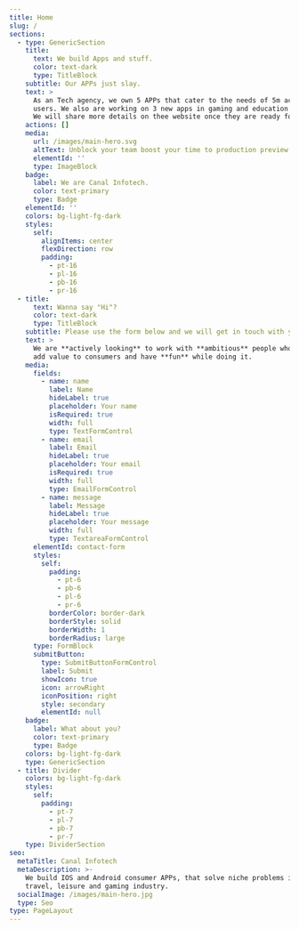 ```yaml
---
title: Home
slug: /
sections:
  - type: GenericSection
    title:
      text: We build Apps and stuff.
      color: text-dark
      type: TitleBlock
    subtitle: Our APPs just slay.
    text: >
      As an Tech agency, we own 5 APPs that cater to the needs of 5m active
      users. We also are working on 3 new apps in gaming and education vertical.
      We will share more details on thee website once they are ready for launch.
    actions: []
    media:
      url: /images/main-hero.svg
      altText: Unblock your team boost your time to production preview
      elementId: ''
      type: ImageBlock
    badge:
      label: We are Canal Infotech.
      color: text-primary
      type: Badge
    elementId: ''
    colors: bg-light-fg-dark
    styles:
      self:
        alignItems: center
        flexDirection: row
        padding:
          - pt-16
          - pl-16
          - pb-16
          - pr-16
  - title:
      text: Wanna say "Hi"?
      color: text-dark
      type: TitleBlock
    subtitle: Please use the form below and we will get in touch with you shortly.
    text: >
      We are **actively looking** to work with **ambitious** people who wants to
      add value to consumers and have **fun** while doing it.
    media:
      fields:
        - name: name
          label: Name
          hideLabel: true
          placeholder: Your name
          isRequired: true
          width: full
          type: TextFormControl
        - name: email
          label: Email
          hideLabel: true
          placeholder: Your email
          isRequired: true
          width: full
          type: EmailFormControl
        - name: message
          label: Message
          hideLabel: true
          placeholder: Your message
          width: full
          type: TextareaFormControl
      elementId: contact-form
      styles:
        self:
          padding:
            - pt-6
            - pb-6
            - pl-6
            - pr-6
          borderColor: border-dark
          borderStyle: solid
          borderWidth: 1
          borderRadius: large
      type: FormBlock
      submitButton:
        type: SubmitButtonFormControl
        label: Submit
        showIcon: true
        icon: arrowRight
        iconPosition: right
        style: secondary
        elementId: null
    badge:
      label: What about you?
      color: text-primary
      type: Badge
    colors: bg-light-fg-dark
    type: GenericSection
  - title: Divider
    colors: bg-light-fg-dark
    styles:
      self:
        padding:
          - pt-7
          - pl-7
          - pb-7
          - pr-7
    type: DividerSection
seo:
  metaTitle: Canal Infotech
  metaDescription: >-
    We build IOS and Android consumer APPs, that solve niche problems in the
    travel, leisure and gaming industry.
  socialImage: /images/main-hero.jpg
  type: Seo
type: PageLayout
---
```

